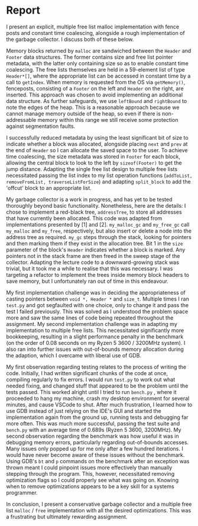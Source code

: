 # Report

<!-- Describe implementation of explicit free list, fence posts, constant time coaleescing -->

I present an explicit, multiple free list malloc implementation with fence posts and constant time coalescing, alongside a rough implementation of the garbage collector. I discuss both of these below.

Memory blocks returned by `malloc` are sandwiched between the `Header` and `Footer` data structures. The former contains size and free list pointer metadata, with the latter only containing size so as to enable constant time coalescing.
The free lists themselves are held in a 59-element list of type `Header*[]`, where the appropriate list can be accessed in constant time by a call to `getIndex`.
When memory is requested from the OS via `getMemory()`, fenceposts, consisting of a `Footer` on the left and `Header` on the right, are inserted. This approach was chosen to avoid implementing an additional data structure. As further safeguards, we use `leftBound` and `rightBound` to note the edges of the heap. This is a reasonable approach because we cannot manage memory outside of the heap, so even if there is non-addressable memory within this range we still receive some protection against segmentation faults.

<!-- Optimizations attempted in the implementation of malloc -->
I successfully reduced metadata by using the least significant bit of size to indicate whether a block was allocated, alongside placing `next` and `prev` at the end of `Header` so I can allocate the saved space to the user. To achieve time coalescing, the size metadata was stored in `Footer` for each block, allowing the central block to look to the left by `sizeof(Footer)` to get the jump distance. Adapting the single free list design to multiple free lists necessitated passing the list index to my list operation functions (`addToList, removeFromList, traverseListForSize`) and adapting `split_block` to add the 'offcut' block to an appropriate list. 

<!-- Garbage collection -->
My garbage collector is a work in progress, and has yet to be tested thoroughly beyond basic functionality. 
Nonetheless, here are the details: I chose to implement a red-black tree, `addressTree`, to store all addresses that have currently been allocated. This code was adapted from implementations presented by [1] and [2]. `my_malloc_gc` and `my_free_gc` call `my_malloc` and `my_free`, respectively, but also insert or delete a node into the address tree as required. `my_gc` steps through the stack, looking for pointers and then marking them if they exist in the allocation tree. Bit 1 in the `size` parameter of the block's `Header` indicates whether a block is marked.
Any pointers not in the stack frame are then freed in the sweep stage of the collector. Adapting the lecture code to a downward-growing stack was trivial, but it took me a while to realise that this was necessary. I was targeting a refactor to implement the trees inside memory block headers to save memory, but I unfortunately ran out of time in this endeavour.

<!-- Two implementation challenges in implementation of malloc -->
My first implementation challenge was in deciding the appropriateness of casting pointers between `void *, Header *` and `size_t`. Multiple times I ran `test.py` and got segfaulted with one choice, only to change it and pass the test I failed previously. This was solved as I understood the problem space more and saw the same lines of code being repeated throughout the assignment.
My second implementation challenge was in adapting my implementation to multiple free lists. This necessitated significantly more bookkeeping, resulting in a slight performance penalty in the benchmark (on the order of 0.08 seconds on my Ryzen 5 3600 / 3200MHz system).
I also ran into further issues with out-of-bounds memory allocation during the adaption, which I overcame with liberal use of GDB.






<!-- Two key observations from testing and benchmarking malloc implementation. What broke? -->
<!-- Notes about flags and changing flags for debugging -->
My first observation regarding testing relates to the process of writing the code. Initially, I had written significant chunks of the code at once, compiling regularly to fix errors. I would run `test.py` to work out what needed fixing, and changed stuff that appeared to be the problem until the tests passed.
This worked alright until I tried to run `bench.py` , where it proceeded to hang my machine, crash my desktop environment for several minutes, and cause VSCode to shut.
After much frustration, I learned how to use GDB instead of just relying on the IDE's GUI and started the implementation again from the ground up, running tests and debugging far more often.
This was much more successful, passing the test suite and `bench.py` with an average time of 0.689s (Ryzen 5 3600, 3200MHz).
My second observation regarding the benchmark was how useful it was in debugging memory errors, particularly regarding out-of-bounds accesses.
Many issues only popped up for me only after a few hundred iterations. I would have never become aware of these issues without the benchmark. Using GDB's `bt` and `p` commands on the benchmark after an exception was thrown meant I could pinpoint issues more effectively than manually stepping through the program. This, however, necessitated removing optimization flags so I could properly see what was going on. Knowing when to remove optimizations appears to be a key skill for a systems programmer.

In conclusion, I present a conservative garbage collector and a multiple free list `malloc` / `free` implementation with all the desired optimizations.
This was a frustrating but ultimately rewarding assignment.